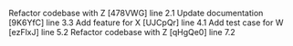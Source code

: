 Refactor codebase with Z [478VWG] line 2.1
Update documentation [9K6YfC] line 3.3
Add feature for X [UJCpQr] line 4.1
Add test case for W [ezFlxJ] line 5.2
Refactor codebase with Z [qHgQe0] line 7.2
